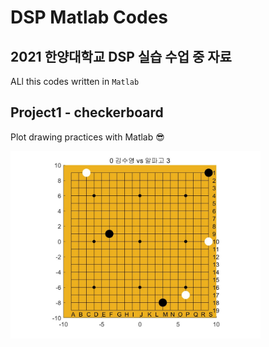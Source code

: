# DSP Matlab Codes

## 2021 한양대학교 DSP 실습 수업 중 자료

ALl this codes written in `Matlab`

## Project1 - checkerboard 

Plot drawing practices with Matlab 😎

<img src="./Images/checkerboard.jpg" width="400"> 
